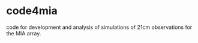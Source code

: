 # code4mia

code for development and analysis of simulations of 21cm 
observations for the MIA array. 
